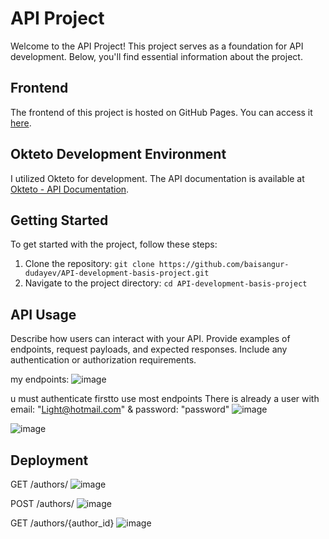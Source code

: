 # API Project

Welcome to the API Project! This project serves as a foundation for API development. Below, you'll find essential information about the project.

## Frontend

The frontend of this project is hosted on GitHub Pages. You can access it [here](https://baisangur-dudayev.github.io/API-development-basis-project/myproject/).

## Okteto Development Environment

I utilized Okteto for development. The API documentation is available at [Okteto - API Documentation](https://useritem-api-service-baisangur-dudayev.cloud.okteto.net/docs#/).

## Getting Started

To get started with the project, follow these steps:

1. Clone the repository: `git clone https://github.com/baisangur-dudayev/API-development-basis-project.git`
2. Navigate to the project directory: `cd API-development-basis-project`

## API Usage

Describe how users can interact with your API. Provide examples of endpoints, request payloads, and expected responses. Include any authentication or authorization requirements.

my endpoints:
![image](https://github.com/Baisangur-Dudayev/API-development-basis-project/assets/113896223/67b4fefb-f603-4f8e-9daf-be58dbf8ddcb)

u must authenticate firstto use most endpoints
There is already a user with email: "Light@hotmail.com" & password: "password"
![image](https://github.com/Baisangur-Dudayev/API-development-basis-project/assets/113896223/347d6a9f-dc03-4760-992b-26322e5814ac)

![image](https://github.com/Baisangur-Dudayev/API-development-basis-project/assets/113896223/954fb833-ebb8-4920-b95e-3abb69159ed5)



## Deployment

GET /authors/
![image](https://github.com/Baisangur-Dudayev/API-development-basis-project/assets/113896223/f8030a26-4d61-40fc-ba71-4f697d8faaf7)

POST /authors/
![image](https://github.com/Baisangur-Dudayev/API-development-basis-project/assets/113896223/25af46d1-b78d-40ad-9b2f-1991d1ecdfd1)

GET /authors/{author_id}
![image](https://github.com/Baisangur-Dudayev/API-development-basis-project/assets/113896223/f38d9ec5-74fa-4c92-a388-e4d6cd03a357)
